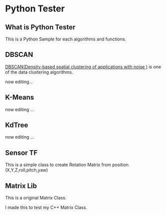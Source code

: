 # Python Tester

## What is Python Tester

This is a Python Sample for each algorithms and functions.

## DBSCAN

[DBSCAN(Density-based spatial clustering of applications with noise )](https://ja.wikipedia.org/wiki/DBSCAN)  is one of the data clustering algorithms.

now editing...

## K-Means

now editing ...

## KdTree

now editing ...

## Sensor TF

This is a simple class to create Rotation Matrix from position (X,Y,Z,roll,pitch,yaw)

## Matrix Lib

This is a original Matrix Class.

I made this to test my C++ Matrix Class.

